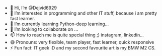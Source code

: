 - 👋 Hi, I’m @Dejvid6929
- 👀 I’m interested in programming and other IT stuff, because i am pretty fast learner.
- 🌱 I’m currently learning Python-deep learning...
- 💞️ I’m looking to collaborate on ...
- 📫 How to reach me is quite special thing ;) instagram, linkedin...
- 😄 Pronouns: very flexible, team player, fast learner, quick responsive
- ⚡ Fun fact: IT geek :D and my second favourite art is my BMW M2 CS.

<!---
Dejvid6929/Dejvid6929 is a ✨ special ✨ repository because its `README.md` (this file) appears on your GitHub profile.
You can click the Preview link to take a look at your changes.
--->
